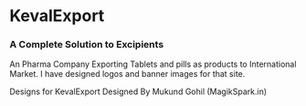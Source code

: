 # KevalExport
### A Complete Solution to Excipients

An Pharma Company Exporting Tablets and pills as products to International Market. I have designed logos and banner images for that site. 

Designs for KevalExport Designed By Mukund Gohil (MagikSpark.in)
